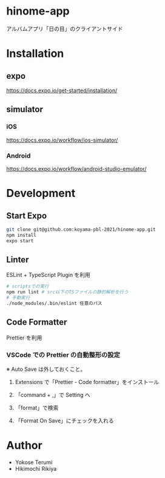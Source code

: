 # hinome-app

アルバムアプリ「日の目」のクライアントサイド

# Installation

## expo

https://docs.expo.io/get-started/installation/

## simulator

### iOS

https://docs.expo.io/workflow/ios-simulator/

### Android

https://docs.expo.io/workflow/android-studio-emulator/

# Development

## Start Expo

```bash
git clone git@github.com:koyama-pbl-2021/hinome-app.git
npm install
expo start
```

## Linter

ESLint + TypeScript Plugin を利用

```bash
# scriptsでの実行
npm run lint # src以下のTSファイルの静的解析を行う
# 手動実行
./node_modules/.bin/eslint 任意のパス
```

## Code Formatter

Prettier を利用

### VSCode での Prettier の自動整形の設定

※ Auto Save は外しておくこと。

1. Extensions で「Prettier - Code formatter」をインストール

2. 「command + ,」で Setting へ

3. 「format」で検索

4. 「Format On Save」にチェックを入れる

# Author

- Yokose Terumi
- Hikimochi Rikiya
